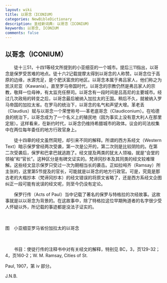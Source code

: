 ```yaml
---
layout: wiki
title: 以哥念（ICONIUM）
categories: NewBibleDictionary
description: 圣经新词典: 以哥念（ICONIUM）
keywords: 以哥念, ICONIUM
comments: false
---
```


## 以哥念（ICONIUM）

　　徒十三51，十四1等经文所提到的小亚细亚的一个城市。提后三11指出，以哥念是保罗受苦难的地点。徒十六2记载提摩太得到以哥念的人称赞。以哥念位于高原的边缘，水源充足，是个肥沃富庶的地区。以哥念本属于弗吕家人，他们称之为凯沃尼亚（Kawania）。直至罗马帝国时代，以哥念的宗教仍然是弗吕家人的宗教，敬拜一位母神，有太监充任祭司。以哥念有一段时间是吕高尼的主要城市。经过几次政局的转变之后，以哥念最后被纳入加拉太的王国。稍后不久，就被纳入罗马帝国的加拉太省。在罗马的统治下，以哥念的名气和声望大增。革老丢（Claudius）赋与以哥念一个荣誉称号──革老底哥念（Claudiconium）。在哈德良的统治下，以哥念成为了一个名义上的殖民地（因为事实上没有意大利人在那里定居）。这样看来，在新约时代，以哥念仍维持希腊城市的政体。议会的司法权集中在两位每年委任的地方行政官身上。

　　徒十四章的经文虽然简短，却引来不同的解释。所谓的西方系经文（Western Text）暗示保罗曾经两次受袭，第一次是公开的，第二次则是比较阴险的。在第二次受袭后，保罗和巴拿巴就逃跑了。经文提及两类的犹太人领袖，就是“会堂的领袖”和“官长”。这种区分是有碑文证实的。梵谛冈抄本及其同类的经文较难理解。这些经文显示保罗只受过一次为期相当长的袭击。正如拉呣齐（Ramsay）所主张的，这里第5节提及的官长，可能就是以哥念的地方行政官。可是，究竟是那古老的大楷抄本（梵谛冈抄本）的经文错误的将原文省略了，还是西方系经文企图纠正一段可能有讹误的经文呢，则至今仍没有定论。

　　保罗行传（Acts of Paul）当中记载了著名的保罗与特格拉的次经故事。这故事就是以以哥念为背景的。在这故事中，除了特格拉这位早期殉道者的名字很少受人怀疑以外，所记载的事迹都是没法子证实的。

　









图　小亚细亚罗马省份加拉太的以哥念

　

　　书目：使徒行传的注释书中对有关经文的解释，特别见 BC，3，页129-32；4，页160-2；W. M. Ramsay, Cities of St.

Paul, 1907，第 iv 部分。

J.N.B.










